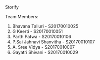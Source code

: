 Storify


Team Members:

1. Bhavana Talluri - S20170010025
2. G Keerti - S20170010051
3. Parth Patwa - S20170010106
4. P.Sai Jahnavi Shanvitha - S20170010107
5. A. Sree Vidya - S20170010007
6. Gayatri Shivani - S20170010029
